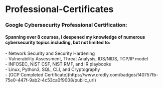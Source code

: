 <h1>Professional-Certificates</h1>

<h3>Google Cybersecurity Professional Certification:</h3>
<h4>Spanning over 8 courses, I deepened my knowledge of numerous cybersecurity topics including, but not limited to:</h4>
  - Network Security and Security Hardening<br/>
  - Vulnerability Assessment, Threat Analysis, IDS/NIDS, TCP/IP model<br/>
  - INFOSEC, NIST CSF, NIST RMF, and IR playbooks<br/>
  - Linux, Python3, SQL, CLI, and Cryptography<br/>
- [GCP Completed Certificate](https://www.credly.com/badges/f40757fb-75e0-447f-9ab2-4c53ca0f9008/public_url)
